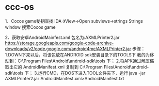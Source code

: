 # ccc-os
1、Cocos game秘钥查找 
  IDA-》View->Open subviews->strings 
  Strings window
  搜索Cocos game

2、获取安卓AndroidMainfest.xml
  包名为:AXMLPrinter2.jar  https://storage.googleapis.com/google-code-archive-downloads/v2/code.google.com/android4me/AXMLPrinter2.jar
  步骤： 
  1.DOWN下来以后，将该包放在ANDROID sdk安装目录下的TOOLS下 
    我的为移动到：C:\Program Files\Android\android-sdk\tools 下； 
  2.将APK通过解压缩 取出它的 AndroidManifest.xml 
    复制到 C:\Program Files\Android\android-sdk\tools 下； 
  3.运行CMD，在DOS下进入TOOL文件夹下，运行 
    java -jar AXMLPrinter2.jar AndroidManifest.xml>AndroidManifest.txt

